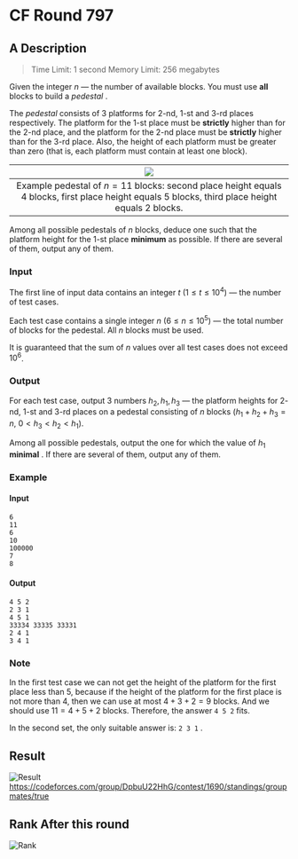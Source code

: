 # CF Round 797
## A Description ##

> Time Limit: 1 second
> Memory Limit: 256 megabytes

Given the integer $n$ — the number of available blocks. You must use **all** blocks to build a *pedestal* .

The *pedestal* consists of $3$ platforms for $2$-nd, $1$-st and $3$-rd places respectively. The platform for the $1$-st place must be **strictly** higher than for the $2$-nd place, and the platform for the $2$-nd place must be **strictly** higher than for the $3$-rd place. Also, the height of each platform must be greater than zero (that is, each platform must contain at least one block).

| ![](https://espresso.codeforces.com/24d7d231439d1d5b474e5d7f27d3fdec09725412.png) |
| :----------------------------------------------------------: |
| Example pedestal of $n=11$ blocks: second place height equals $4$ blocks, first place height equals $5$ blocks, third place height equals $2$ blocks. |

Among all possible pedestals of $n$ blocks, deduce one such that the platform height for the $1$-st place **minimum** as possible. If there are several of them, output any of them.

### Input ###

The first line of input data contains an integer $t$ ($1 \le t \le 10^4$) — the number of test cases.

Each test case contains a single integer $n$ ($6 \le n \le 10^5$) — the total number of blocks for the pedestal. All $n$ blocks must be used.

It is guaranteed that the sum of $n$ values over all test cases does not exceed $10^6$.

### Output ###

For each test case, output $3$ numbers $h_2, h_1, h_3$ — the platform heights for $2$-nd, $1$-st and $3$-rd places on a pedestal consisting of $n$ blocks ($h_1+h_2+h_3=n$, $0 < h_3 < h_2 < h_1$).

Among all possible pedestals, output the one for which the value of $h_1$ **minimal** . If there are several of them, output any of them.

### Example ###

#### Input ####

```
6
11
6
10
100000
7
8
```

#### Output ####

```
4 5 2
2 3 1
4 5 1
33334 33335 33331
2 4 1
3 4 1
```

### Note ###

In the first test case we can not get the height of the platform for the first place less than $5$, because if the height of the platform for the first place is not more than $4$, then we can use at most $4 + 3 + 2 = 9$ blocks. And we should use $11 = 4 + 5 + 2$ blocks. Therefore, the answer $\texttt{4 5 2}$ fits.

In the second set, the only suitable answer is: $\texttt{2 3 1}$ .





## Result
![Result](https://cdn.discordapp.com/attachments/1029313688634675231/1037565005316489266/image.png)
https://codeforces.com/group/DpbuU22HhG/contest/1690/standings/groupmates/true

## Rank After this round
![Rank](https://cdn.discordapp.com/attachments/1029313688634675231/1037375000308629616/unknown.png)
